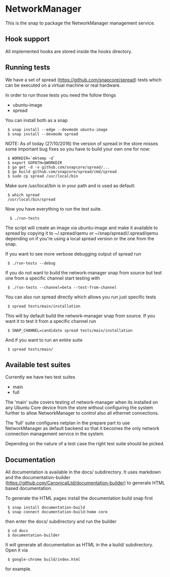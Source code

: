 # NetworkManager

This is the snap to package the NetworkManager management service.

## Hook support

All implemented hooks are stored inside the hooks directory.

## Running tests

We have a set of spread (https://github.com/snapcore/spread) tests which
can be executed on a virtual machine or real hardware.

In order to run those tests you need the follow things

 * ubuntu-image
 * spread

 You can install both as a snap

```
 $ snap install --edge --devmode ubuntu-image
 $ snap install --devmode spread
```

NOTE: As of today (27/10/2016) the version of spread in the store misses
some important bug fixes so you have to build your own one for now:

```
 $ WORKDIR=`mktemp -d`
 $ export GOPATH=$WORKDIR
 $ go get -d -v github.com/snapcore/spread/...
 $ go build github.com/snapcore/spread/cmd/spread
 $ sudo cp spread /usr/local/bin
```

Make sure /usr/local/bin is in your path and is used as default:

```
 $ which spread
 /usr/local/bin/spread
```

Now you have everything to run the test suite.

```
  $ ./run-tests
```

The script will create an image via ubuntu-image and make it available
to spread by copying it to ~/.spread/qemu or ~/snap/spread/<version>/.spread/qemu
depending on if you're using a local spread version or the one from the
snap.

If you want to see more verbose debugging output of spread run

```
 $ ./run-tests --debug
```

If you do not want to build the network-manager snap from source but test one
from a specific channel start testing with

```
 $ ./run-tests --channel=beta --test-from-channel
```

You can also run spread directly which allows you run just specific tests

```
 $ spread tests/main/installation
```

This will by default build the network-manager snap from source. If you
want it to test it from a specific channel run

```
 $ SNAP_CHANNEL=candidate spread tests/main/installation
```

And if you want to run an entire suite

```
 $ spread tests/main/
```

## Available test suites

Currently we have two test suites

 * main
 * full

The 'main' suite covers testing of network-manager when its installed on
any Ubuntu Core device from the store without configuring the system
further to allow NetworkManager to control also all ethernet connections.

The 'full' suite configures netplan in the prepare part to use NetworkManager
as default backend so that it becomes the only network connection
management service in the system.

Depending on the nature of a test case the right test suite should be
picked.

## Documentation

All documentation is available in the docs/ subdirectory. It uses markdown
and the documentation-builder (<https://github.com/CanonicalLtd/documentation-builder>)
to generate HTML based documentation.

To generate the HTML pages install the documentation build snap first

```
 $ snap install documentation-build
 $ snap connect documentation-build:home core
```

then enter the docs/ subdirectory and run the builder

```
 $ cd docs
 $ documentation-builder
```

It will generate all documentation as HTML in the a build/ subdirectory. Open
it via

```
 $ google-chrome build/index.html
```

for example.
